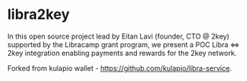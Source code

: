 # libra2key
In this open source project lead by Eitan Lavi (founder, CTO @ 2key) supported by the Libracamp grant program, 
we present a POC Libra ⇔ 2key integration enabling payments and rewards for the 2key network.

Forked from kulapio wallet - https://github.com/kulapio/libra-service.
